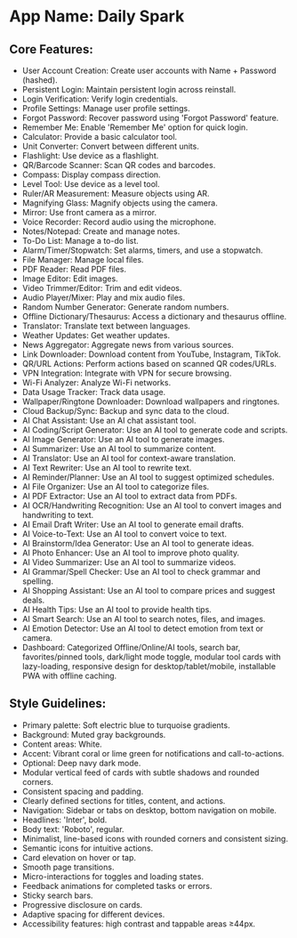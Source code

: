 # **App Name**: Daily Spark

## Core Features:

- User Account Creation: Create user accounts with Name + Password (hashed).
- Persistent Login: Maintain persistent login across reinstall.
- Login Verification: Verify login credentials.
- Profile Settings: Manage user profile settings.
- Forgot Password: Recover password using 'Forgot Password' feature.
- Remember Me: Enable 'Remember Me' option for quick login.
- Calculator: Provide a basic calculator tool.
- Unit Converter: Convert between different units.
- Flashlight: Use device as a flashlight.
- QR/Barcode Scanner: Scan QR codes and barcodes.
- Compass: Display compass direction.
- Level Tool: Use device as a level tool.
- Ruler/AR Measurement: Measure objects using AR.
- Magnifying Glass: Magnify objects using the camera.
- Mirror: Use front camera as a mirror.
- Voice Recorder: Record audio using the microphone.
- Notes/Notepad: Create and manage notes.
- To-Do List: Manage a to-do list.
- Alarm/Timer/Stopwatch: Set alarms, timers, and use a stopwatch.
- File Manager: Manage local files.
- PDF Reader: Read PDF files.
- Image Editor: Edit images.
- Video Trimmer/Editor: Trim and edit videos.
- Audio Player/Mixer: Play and mix audio files.
- Random Number Generator: Generate random numbers.
- Offline Dictionary/Thesaurus: Access a dictionary and thesaurus offline.
- Translator: Translate text between languages.
- Weather Updates: Get weather updates.
- News Aggregator: Aggregate news from various sources.
- Link Downloader: Download content from YouTube, Instagram, TikTok.
- QR/URL Actions: Perform actions based on scanned QR codes/URLs.
- VPN Integration: Integrate with VPN for secure browsing.
- Wi-Fi Analyzer: Analyze Wi-Fi networks.
- Data Usage Tracker: Track data usage.
- Wallpaper/Ringtone Downloader: Download wallpapers and ringtones.
- Cloud Backup/Sync: Backup and sync data to the cloud.
- AI Chat Assistant: Use an AI chat assistant tool.
- AI Coding/Script Generator: Use an AI tool to generate code and scripts.
- AI Image Generator: Use an AI tool to generate images.
- AI Summarizer: Use an AI tool to summarize content.
- AI Translator: Use an AI tool for context-aware translation.
- AI Text Rewriter: Use an AI tool to rewrite text.
- AI Reminder/Planner: Use an AI tool to suggest optimized schedules.
- AI File Organizer: Use an AI tool to categorize files.
- AI PDF Extractor: Use an AI tool to extract data from PDFs.
- AI OCR/Handwriting Recognition: Use an AI tool to convert images and handwriting to text.
- AI Email Draft Writer: Use an AI tool to generate email drafts.
- AI Voice-to-Text: Use an AI tool to convert voice to text.
- AI Brainstorm/Idea Generator: Use an AI tool to generate ideas.
- AI Photo Enhancer: Use an AI tool to improve photo quality.
- AI Video Summarizer: Use an AI tool to summarize videos.
- AI Grammar/Spell Checker: Use an AI tool to check grammar and spelling.
- AI Shopping Assistant: Use an AI tool to compare prices and suggest deals.
- AI Health Tips: Use an AI tool to provide health tips.
- AI Smart Search: Use an AI tool to search notes, files, and images.
- AI Emotion Detector: Use an AI tool to detect emotion from text or camera.
- Dashboard: Categorized Offline/Online/AI tools, search bar, favorites/pinned tools, dark/light mode toggle, modular tool cards with lazy-loading, responsive design for desktop/tablet/mobile, installable PWA with offline caching.

## Style Guidelines:

- Primary palette: Soft electric blue to turquoise gradients.
- Background: Muted gray backgrounds.
- Content areas: White.
- Accent: Vibrant coral or lime green for notifications and call-to-actions.
- Optional: Deep navy dark mode.
- Modular vertical feed of cards with subtle shadows and rounded corners.
- Consistent spacing and padding.
- Clearly defined sections for titles, content, and actions.
- Navigation: Sidebar or tabs on desktop, bottom navigation on mobile.
- Headlines: 'Inter', bold.
- Body text: 'Roboto', regular.
- Minimalist, line-based icons with rounded corners and consistent sizing.
- Semantic icons for intuitive actions.
- Card elevation on hover or tap.
- Smooth page transitions.
- Micro-interactions for toggles and loading states.
- Feedback animations for completed tasks or errors.
- Sticky search bars.
- Progressive disclosure on cards.
- Adaptive spacing for different devices.
- Accessibility features: high contrast and tappable areas ≥44px.